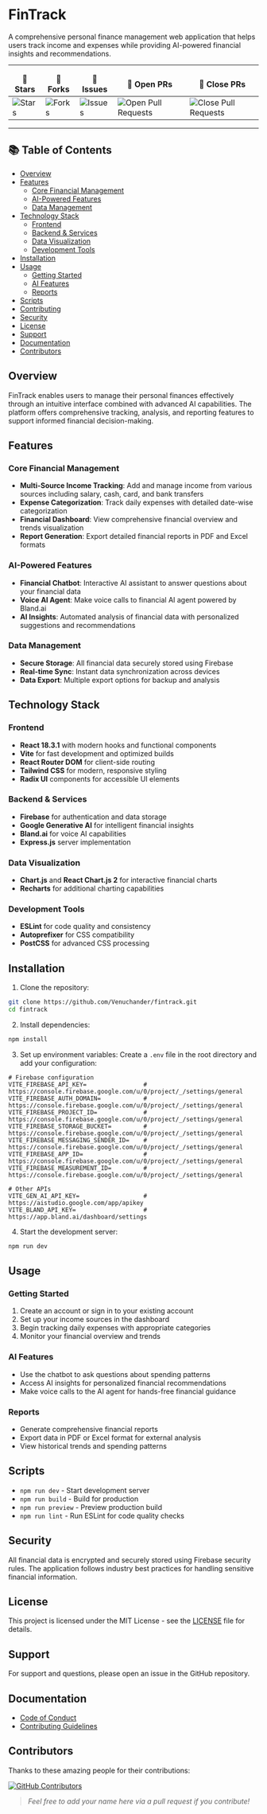 # FinTrack

A comprehensive personal finance management web application that helps users track income and expenses while providing AI-powered financial insights and recommendations.

---
<table align="center">
    <thead align="center">
        <tr border: 2px;>
            <td><b>🌟 Stars</b></td>
            <td><b>🍴 Forks</b></td>
            <td><b>🐛 Issues</b></td>
            <td><b>🔔 Open PRs</b></td>
            <td><b>🔕 Close PRs</b></td>
        </tr>
     </thead>
    <tbody>
         <tr>
            <td><img alt="Stars" src="https://img.shields.io/github/stars/Venuchander/fintrack?style=flat&logo=github"/></td>
             <td><img alt="Forks" src="https://img.shields.io/github/forks/Venuchander/fintrack?style=flat&logo=github"/></td>
            <td><img alt="Issues" src="https://img.shields.io/github/issues/Venuchander/fintrack?style=flat&logo=github"/></td>
            <td><img alt="Open Pull Requests" src="https://img.shields.io/github/issues-pr/Venuchander/fintrack?style=flat&logo=github"/></td>
           <td><img alt="Close Pull Requests" src="https://img.shields.io/github/issues-pr-closedVenuchander/fintrack?style=flat&color=green&logo=github"/></td>
        </tr>
    </tbody>
</table>

---

## 📚 Table of Contents

- [ Overview](#overview)
- [ Features](#features)
  - [ Core Financial Management](#core-financial-management)
  - [ AI-Powered Features](#ai-powered-features)
  - [ Data Management](#data-management)
- [ Technology Stack](#technology-stack)
  - [ Frontend](#frontend)
  - [ Backend & Services](#backend--services)
  - [ Data Visualization](#data-visualization)
  - [ Development Tools](#development-tools)
- [ Installation](#installation)
- [ Usage](#usage)
  - [ Getting Started](#getting-started)
  - [ AI Features](#ai-features)
  - [ Reports](#reports)
- [ Scripts](#scripts)
- [ Contributing](#contributing)
- [ Security](#security)
- [ License](#license)
- [ Support](#support)
- [ Documentation](#documentation)
- [ Contributors](#contributors)


## Overview

FinTrack enables users to manage their personal finances effectively through an intuitive interface combined with advanced AI capabilities. The platform offers comprehensive tracking, analysis, and reporting features to support informed financial decision-making.

## Features

### Core Financial Management
- **Multi-Source Income Tracking**: Add and manage income from various sources including salary, cash, card, and bank transfers
- **Expense Categorization**: Track daily expenses with detailed date-wise categorization
- **Financial Dashboard**: View comprehensive financial overview and trends visualization
- **Report Generation**: Export detailed financial reports in PDF and Excel formats

### AI-Powered Features
- **Financial Chatbot**: Interactive AI assistant to answer questions about your financial data
- **Voice AI Agent**: Make voice calls to financial AI agent powered by Bland.ai
- **AI Insights**: Automated analysis of financial data with personalized suggestions and recommendations

### Data Management
- **Secure Storage**: All financial data securely stored using Firebase
- **Real-time Sync**: Instant data synchronization across devices
- **Data Export**: Multiple export options for backup and analysis


## Technology Stack

### Frontend
- **React 18.3.1** with modern hooks and functional components
- **Vite** for fast development and optimized builds
- **React Router DOM** for client-side routing
- **Tailwind CSS** for modern, responsive styling
- **Radix UI** components for accessible UI elements

### Backend & Services
- **Firebase** for authentication and data storage
- **Google Generative AI** for intelligent financial insights
- **Bland.ai** for voice AI capabilities
- **Express.js** server implementation

### Data Visualization
- **Chart.js** and **React Chart.js 2** for interactive financial charts
- **Recharts** for additional charting capabilities

### Development Tools
- **ESLint** for code quality and consistency
- **Autoprefixer** for CSS compatibility
- **PostCSS** for advanced CSS processing


## Installation

1. Clone the repository:
```bash
git clone https://github.com/Venuchander/fintrack.git
cd fintrack
```

2. Install dependencies:
```bash
npm install
```

3. Set up environment variables:
Create a `.env` file in the root directory and add your configuration:
```env
# Firebase configuration
VITE_FIREBASE_API_KEY=                # https://console.firebase.google.com/u/0/project/_/settings/general
VITE_FIREBASE_AUTH_DOMAIN=            # https://console.firebase.google.com/u/0/project/_/settings/general
VITE_FIREBASE_PROJECT_ID=             # https://console.firebase.google.com/u/0/project/_/settings/general
VITE_FIREBASE_STORAGE_BUCKET=         # https://console.firebase.google.com/u/0/project/_/settings/general
VITE_FIREBASE_MESSAGING_SENDER_ID=    # https://console.firebase.google.com/u/0/project/_/settings/general
VITE_FIREBASE_APP_ID=                 # https://console.firebase.google.com/u/0/project/_/settings/general
VITE_FIREBASE_MEASUREMENT_ID=         # https://console.firebase.google.com/u/0/project/_/settings/general

# Other APIs
VITE_GEN_AI_API_KEY=                  # https://aistudio.google.com/app/apikey
VITE_BLAND_API_KEY=                   # https://app.bland.ai/dashboard/settings
```

4. Start the development server:
```bash
npm run dev
```

## Usage

### Getting Started
1. Create an account or sign in to your existing account
2. Set up your income sources in the dashboard
3. Begin tracking daily expenses with appropriate categories
4. Monitor your financial overview and trends

### AI Features
- Use the chatbot to ask questions about spending patterns
- Access AI insights for personalized financial recommendations
- Make voice calls to the AI agent for hands-free financial guidance

### Reports
- Generate comprehensive financial reports
- Export data in PDF or Excel format for external analysis
- View historical trends and spending patterns


## Scripts

- `npm run dev` - Start development server
- `npm run build` - Build for production
- `npm run preview` - Preview production build
- `npm run lint` - Run ESLint for code quality checks

## Security

All financial data is encrypted and securely stored using Firebase security rules. The application follows industry best practices for handling sensitive financial information.

## License

This project is licensed under the MIT License - see the [LICENSE](LICENSE) file for details.

## Support

For support and questions, please open an issue in the GitHub repository.

## Documentation

- [Code of Conduct](CODE_OF_CONDUCT.md)
- [Contributing Guidelines](CONTRIBUTING.md)


## Contributors

Thanks to these amazing people for their contributions:

[![GitHub Contributors](https://contrib.rocks/image?repo=imsuryya/fintrack)](https://github.com/imsuryya/fintrack/graphs/contributors)

> *Feel free to add your name here via a pull request if you contribute!*
